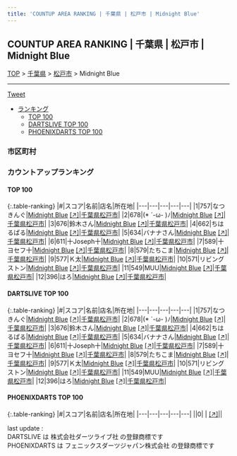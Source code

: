 ```yaml
---
title: 'COUNTUP AREA RANKING | 千葉県 | 松戸市 | Midnight Blue'
---
```

## COUNTUP AREA RANKING | 千葉県 | 松戸市 | Midnight Blue

[TOP](/darts/rank/) > [千葉県](/darts/rank/千葉県/) > [松戸市](/darts/rank/千葉県/松戸市/) > Midnight Blue

___

<a href="https://twitter.com/share?ref_src=twsrc%5Etfw" data-text="COUNTUP AREA RANKING | 千葉県松戸市Midnight Blue" class="twitter-share-button" data-hashtags="DARTSLIVE,PHOENIXDARTS,darts,ダーツ" data-show-count="false">Tweet</a>

* [ランキング](#カウントアップランキング)
    * [TOP 100](#top-100)
    * [DARTSLIVE TOP 100](#dartslive-top-100)
    * [PHOENIXDARTS TOP 100](#phoenixdarts-top-100)

### 市区町村

<ul>

</ul>

### カウントアップランキング

#### TOP 100



{:.table-ranking}
|#|スコア|名前|店名|所在地|
|---|---|---|---|---|
|1|757|<span class="rank-name-dl">なつきんぐ</span>|<a href="/darts/rank/shops/b844df545166a39a58d385ea46352d8f.html">Midnight Blue</a> <a href="https://search.dartslive.com/jp/shop/b844df545166a39a58d385ea46352d8f">[↗]</a>|<a href="/darts/rank/千葉県/松戸市">千葉県松戸市</a>|
|2|678|<span class="rank-name-dl">(* ´-ω- )ﾉ</span>|<a href="/darts/rank/shops/b844df545166a39a58d385ea46352d8f.html">Midnight Blue</a> <a href="https://search.dartslive.com/jp/shop/b844df545166a39a58d385ea46352d8f">[↗]</a>|<a href="/darts/rank/千葉県/松戸市">千葉県松戸市</a>|
|3|676|<span class="rank-name-dl">鈴木さん</span>|<a href="/darts/rank/shops/b844df545166a39a58d385ea46352d8f.html">Midnight Blue</a> <a href="https://search.dartslive.com/jp/shop/b844df545166a39a58d385ea46352d8f">[↗]</a>|<a href="/darts/rank/千葉県/松戸市">千葉県松戸市</a>|
|4|662|<span class="rank-name-dl">ちはるぱる</span>|<a href="/darts/rank/shops/b844df545166a39a58d385ea46352d8f.html">Midnight Blue</a> <a href="https://search.dartslive.com/jp/shop/b844df545166a39a58d385ea46352d8f">[↗]</a>|<a href="/darts/rank/千葉県/松戸市">千葉県松戸市</a>|
|5|634|<span class="rank-name-dl">バナナさん</span>|<a href="/darts/rank/shops/b844df545166a39a58d385ea46352d8f.html">Midnight Blue</a> <a href="https://search.dartslive.com/jp/shop/b844df545166a39a58d385ea46352d8f">[↗]</a>|<a href="/darts/rank/千葉県/松戸市">千葉県松戸市</a>|
|6|611|<span class="rank-name-dl">十Joseph十</span>|<a href="/darts/rank/shops/b844df545166a39a58d385ea46352d8f.html">Midnight Blue</a> <a href="https://search.dartslive.com/jp/shop/b844df545166a39a58d385ea46352d8f">[↗]</a>|<a href="/darts/rank/千葉県/松戸市">千葉県松戸市</a>|
|7|589|<span class="rank-name-dl">十ヨセフ十</span>|<a href="/darts/rank/shops/b844df545166a39a58d385ea46352d8f.html">Midnight Blue</a> <a href="https://search.dartslive.com/jp/shop/b844df545166a39a58d385ea46352d8f">[↗]</a>|<a href="/darts/rank/千葉県/松戸市">千葉県松戸市</a>|
|8|579|<span class="rank-name-dl">たちこま</span>|<a href="/darts/rank/shops/b844df545166a39a58d385ea46352d8f.html">Midnight Blue</a> <a href="https://search.dartslive.com/jp/shop/b844df545166a39a58d385ea46352d8f">[↗]</a>|<a href="/darts/rank/千葉県/松戸市">千葉県松戸市</a>|
|9|577|<span class="rank-name-dl">Ｋ太</span>|<a href="/darts/rank/shops/b844df545166a39a58d385ea46352d8f.html">Midnight Blue</a> <a href="https://search.dartslive.com/jp/shop/b844df545166a39a58d385ea46352d8f">[↗]</a>|<a href="/darts/rank/千葉県/松戸市">千葉県松戸市</a>|
|10|571|<span class="rank-name-dl">リビングストン</span>|<a href="/darts/rank/shops/b844df545166a39a58d385ea46352d8f.html">Midnight Blue</a> <a href="https://search.dartslive.com/jp/shop/b844df545166a39a58d385ea46352d8f">[↗]</a>|<a href="/darts/rank/千葉県/松戸市">千葉県松戸市</a>|
|11|549|<span class="rank-name-dl">MUU</span>|<a href="/darts/rank/shops/b844df545166a39a58d385ea46352d8f.html">Midnight Blue</a> <a href="https://search.dartslive.com/jp/shop/b844df545166a39a58d385ea46352d8f">[↗]</a>|<a href="/darts/rank/千葉県/松戸市">千葉県松戸市</a>|
|12|396|<span class="rank-name-dl">はろ</span>|<a href="/darts/rank/shops/b844df545166a39a58d385ea46352d8f.html">Midnight Blue</a> <a href="https://search.dartslive.com/jp/shop/b844df545166a39a58d385ea46352d8f">[↗]</a>|<a href="/darts/rank/千葉県/松戸市">千葉県松戸市</a>|


#### DARTSLIVE TOP 100



{:.table-ranking}
|#|スコア|名前|店名|所在地|
|---|---|---|---|---|
|1|757|<span class="rank-name-dl">なつきんぐ</span>|<a href="/darts/rank/shops/b844df545166a39a58d385ea46352d8f.html">Midnight Blue</a> <a href="https://search.dartslive.com/jp/shop/b844df545166a39a58d385ea46352d8f">[↗]</a>|<a href="/darts/rank/千葉県/松戸市">千葉県松戸市</a>|
|2|678|<span class="rank-name-dl">(* ´-ω- )ﾉ</span>|<a href="/darts/rank/shops/b844df545166a39a58d385ea46352d8f.html">Midnight Blue</a> <a href="https://search.dartslive.com/jp/shop/b844df545166a39a58d385ea46352d8f">[↗]</a>|<a href="/darts/rank/千葉県/松戸市">千葉県松戸市</a>|
|3|676|<span class="rank-name-dl">鈴木さん</span>|<a href="/darts/rank/shops/b844df545166a39a58d385ea46352d8f.html">Midnight Blue</a> <a href="https://search.dartslive.com/jp/shop/b844df545166a39a58d385ea46352d8f">[↗]</a>|<a href="/darts/rank/千葉県/松戸市">千葉県松戸市</a>|
|4|662|<span class="rank-name-dl">ちはるぱる</span>|<a href="/darts/rank/shops/b844df545166a39a58d385ea46352d8f.html">Midnight Blue</a> <a href="https://search.dartslive.com/jp/shop/b844df545166a39a58d385ea46352d8f">[↗]</a>|<a href="/darts/rank/千葉県/松戸市">千葉県松戸市</a>|
|5|634|<span class="rank-name-dl">バナナさん</span>|<a href="/darts/rank/shops/b844df545166a39a58d385ea46352d8f.html">Midnight Blue</a> <a href="https://search.dartslive.com/jp/shop/b844df545166a39a58d385ea46352d8f">[↗]</a>|<a href="/darts/rank/千葉県/松戸市">千葉県松戸市</a>|
|6|611|<span class="rank-name-dl">十Joseph十</span>|<a href="/darts/rank/shops/b844df545166a39a58d385ea46352d8f.html">Midnight Blue</a> <a href="https://search.dartslive.com/jp/shop/b844df545166a39a58d385ea46352d8f">[↗]</a>|<a href="/darts/rank/千葉県/松戸市">千葉県松戸市</a>|
|7|589|<span class="rank-name-dl">十ヨセフ十</span>|<a href="/darts/rank/shops/b844df545166a39a58d385ea46352d8f.html">Midnight Blue</a> <a href="https://search.dartslive.com/jp/shop/b844df545166a39a58d385ea46352d8f">[↗]</a>|<a href="/darts/rank/千葉県/松戸市">千葉県松戸市</a>|
|8|579|<span class="rank-name-dl">たちこま</span>|<a href="/darts/rank/shops/b844df545166a39a58d385ea46352d8f.html">Midnight Blue</a> <a href="https://search.dartslive.com/jp/shop/b844df545166a39a58d385ea46352d8f">[↗]</a>|<a href="/darts/rank/千葉県/松戸市">千葉県松戸市</a>|
|9|577|<span class="rank-name-dl">Ｋ太</span>|<a href="/darts/rank/shops/b844df545166a39a58d385ea46352d8f.html">Midnight Blue</a> <a href="https://search.dartslive.com/jp/shop/b844df545166a39a58d385ea46352d8f">[↗]</a>|<a href="/darts/rank/千葉県/松戸市">千葉県松戸市</a>|
|10|571|<span class="rank-name-dl">リビングストン</span>|<a href="/darts/rank/shops/b844df545166a39a58d385ea46352d8f.html">Midnight Blue</a> <a href="https://search.dartslive.com/jp/shop/b844df545166a39a58d385ea46352d8f">[↗]</a>|<a href="/darts/rank/千葉県/松戸市">千葉県松戸市</a>|
|11|549|<span class="rank-name-dl">MUU</span>|<a href="/darts/rank/shops/b844df545166a39a58d385ea46352d8f.html">Midnight Blue</a> <a href="https://search.dartslive.com/jp/shop/b844df545166a39a58d385ea46352d8f">[↗]</a>|<a href="/darts/rank/千葉県/松戸市">千葉県松戸市</a>|
|12|396|<span class="rank-name-dl">はろ</span>|<a href="/darts/rank/shops/b844df545166a39a58d385ea46352d8f.html">Midnight Blue</a> <a href="https://search.dartslive.com/jp/shop/b844df545166a39a58d385ea46352d8f">[↗]</a>|<a href="/darts/rank/千葉県/松戸市">千葉県松戸市</a>|


#### PHOENIXDARTS TOP 100



{:.table-ranking}
|#|スコア|名前|店名|所在地|
|---|---|---|---|---|
||0|<span class="rank-name-dl"> </span>|<a href="/darts/rank/shops/.html"></a> <a href="">[↗]</a>|<a href="/darts/rank//"></a>|


<div class="footer border-top border-gray-light mt-5 pt-3 text-right text-gray">
    last update : <span style="font-weight: italic" id="foot_last_modified"></span><br />
    DARTSLIVE は 株式会社ダーツライブ社 の登録商標です<br />
    PHOENIXDARTS は フェニックスダーツジャパン株式会社 の登録商標です<br />
</div>

<script src="https://cdnjs.cloudflare.com/ajax/libs/jquery.tablesorter/2.31.3/js/jquery.tablesorter.min.js" integrity="sha512-qzgd5cYSZcosqpzpn7zF2ZId8f/8CHmFKZ8j7mU4OUXTNRd5g+ZHBPsgKEwoqxCtdQvExE5LprwwPAgoicguNg==" crossorigin="anonymous" referrerpolicy="no-referrer"></script>
<link rel="stylesheet" href="https://cdnjs.cloudflare.com/ajax/libs/jquery.tablesorter/2.31.3/css/theme.default.min.css" integrity="sha512-wghhOJkjQX0Lh3NSWvNKeZ0ZpNn+SPVXX1Qyc9OCaogADktxrBiBdKGDoqVUOyhStvMBmJQ8ZdMHiR3wuEq8+w==" crossorigin="anonymous" referrerpolicy="no-referrer" />
<script>
$(function() {
    $(".table-ranking").tablesorter({sortList:[[0, 0]]});
    $("#foot_last_modified").text(formatDate(new Date(document.lastModified), 'yyyy-MM-dd HH:mm:ss'));
});
</script>

<script async src="https://platform.twitter.com/widgets.js" charset="utf-8"></script>